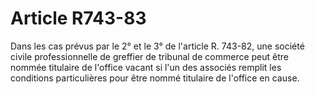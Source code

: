 # Article R743-83

Dans les cas prévus par le 2° et le 3° de l'article R. 743-82, une société civile professionnelle de greffier de tribunal de commerce peut être nommée titulaire de l'office vacant si l'un des associés remplit les conditions particulières pour être nommé titulaire de l'office en cause.
